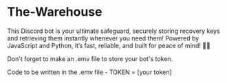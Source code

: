 # The-Warehouse
This Discord bot is your ultimate safeguard, securely storing recovery keys and retrieving them instantly whenever you need them! Powered by JavaScript and Python, it’s fast, reliable, and built for peace of mind! 🚀🔐

Don't forget to make an .emv file to store your bot's token. 

Code to be written in the .emv file - TOKEN = [your token]
